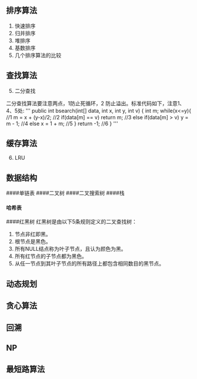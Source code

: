 ## 排序算法

 1. 快速排序
 2. 归并排序
 3. 堆排序
 4. 基数排序
 5. 几个排序算法的比较
 
## 查找算法
 5. 二分查找

二分查找算法要注意两点，1防止死循环，2 防止溢出。标准代码如下，注意1、4、5处:
'''
public int bsearch(int[] data, int x, int y, int v) {
    int m;
    while(x<=y){ //1
        m = x + (y-x)/2; //2
        if(data[m] == v) return m; //3
        else if(data[m] > v) y = m - 1; //4
        else x = 1 + m; //5
    }
    return -1; //6
}
'''
 
## 缓存算法
 6. LRU

## 数据结构
####单链表
####二叉树
####二叉搜索树
####栈
#### 哈希表
####红黑树
红黑树是由以下5条规则定义的二叉查找树：
 1. 节点非红即黑。
 2. 根节点是黑色。
 3. 所有NULL结点称为叶子节点，且认为颜色为黑。
 4. 所有红节点的子节点都为黑色。
 5. 从任一节点到其叶子节点的所有路径上都包含相同数目的黑节点。

## 动态规划
## 贪心算法
## 回溯
## NP
## 最短路算法
 
